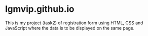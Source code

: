# lgmvip.github.io
This is my project (task2) of registration form using HTML, CSS and JavaScript where the data is to be displayed on the same page.
